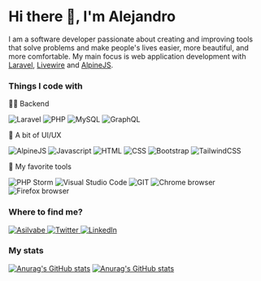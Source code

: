 # Hi there 👋, I'm Alejandro

I am a software developer passionate about creating and improving tools that solve problems and make people's lives easier, more beautiful, and more comfortable. My main focus is web application development with [Laravel](https://laravel.com/), [Livewire](https://laravel-livewire.com/) and [AlpineJS](https://alpinejs.dev/).

### Things I code with
<p>🧙‍♂️ Backend</p>
<p>
  <img alt="Laravel" src="https://img.shields.io/badge/-Laravel-F52C21?style=flat-square&logo=laravel&logoColor=white" />
  <img alt="PHP" src="https://img.shields.io/badge/-PHP-4f5b93?style=flat-square&logo=php&logoColor=white" />
  <img alt="MySQL" src="https://img.shields.io/badge/-MySQL-00758f?style=flat-square&logo=mysql&logoColor=white" />
  <img alt="GraphQL" src="https://img.shields.io/badge/-GraphQL-E10098?style=flat-square&logo=graphql&logoColor=white" />
</p>
<p>💅 A bit of UI/UX</p>
<p>
  <img alt="AlpineJS" src="https://img.shields.io/badge/-AlpineJS-8BC0D0?style=flat-square&logo=alpine.js&logoColor=black" />
  <img alt="Javascript" src="https://img.shields.io/badge/-Javascript-f7df1e?style=flat-square&logo=javascript&logoColor=black" />
  <img alt="HTML" src="https://img.shields.io/badge/-HTML5-e34f26?style=flat-square&logo=html5&logoColor=white" />
  <img alt="CSS" src="https://img.shields.io/badge/-CSS3-002561?style=flat-square&logo=css3&logoColor=white" />
  <img alt="Bootstrap" src="https://img.shields.io/badge/-Bootstrap-7952B3?style=flat-square&logo=bootstrap&logoColor=white" />
  <img alt="TailwindCSS" src="https://img.shields.io/badge/-TailwindCSS-38B2AC?style=flat-square&logo=tailwindcss&logoColor=white" /
</p>
<p>🧰 My favorite tools</p>
<p>
  <img alt="PHP Storm" src="https://img.shields.io/badge/-PHP_Storm-000000?style=flat-square&logo=phpstorm&logoColor=white" />
  <img alt="Visual Studio Code" src="https://img.shields.io/badge/-VS_Code-1F7ACC?style=flat-square&logo=visual-studio-code&logoColor=white" />
  <img alt="GIT" src="https://img.shields.io/badge/-Git-F05032?style=flat-square&logo=git&logoColor=white" />
  <img alt="Chrome browser" src="https://img.shields.io/badge/-Chrome_Browser-4285f4?style=flat-square&logo=google-chrome&logoColor=white" />
  <img alt="Firefox browser" src="https://img.shields.io/badge/-Firefox_Browser-e66000?style=flat-square&logo=firefox&logoColor=white" />
</p>

### Where to find me?
<p>
  <a href="https://asilvabe.dev" target="_blank">
    <img alt="Asilvabe" src="https://img.shields.io/badge/Personal_website-155679?&style=for-the-badge&logo=home-assistant-community-store&logoColor=white" />
  </a>
  <a href="https://twitter.com/asilvabe" target="_blank">
    <img alt="Twitter" src="https://img.shields.io/badge/twitter-%231DA1F2.svg?&style=for-the-badge&logo=twitter&logoColor=white" />
  </a>
  <a href="https://www.linkedin.com/in/asilvabe" target="_blank">
    <img alt="LinkedIn" src="https://img.shields.io/badge/linkedin-%230077B5.svg?&style=for-the-badge&logo=linkedin&logoColor=white" />
  </a>
</p>

### My stats
[![Anurag's GitHub stats](https://github-readme-stats.vercel.app/api?username=asilvabe&count_private=true)](https://github.com/anuraghazra/github-readme-stats)
[![Anurag's GitHub stats](https://github-readme-stats.vercel.app/api?username=asilvabe)](https://github.com/anuraghazra/github-readme-stats)
